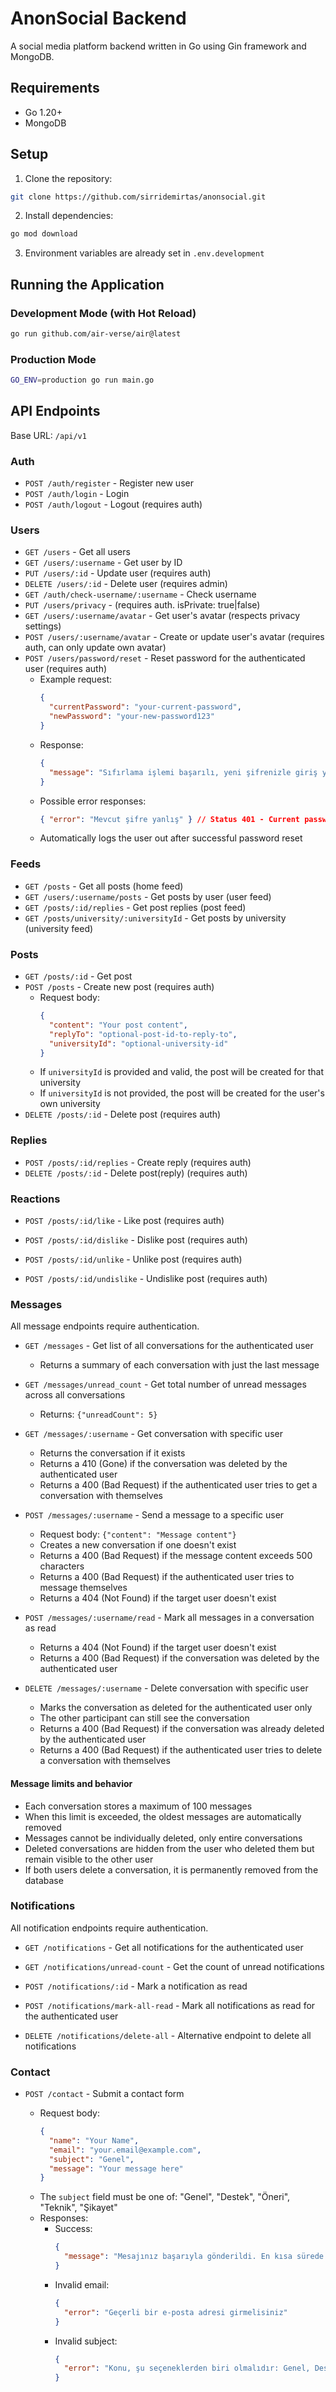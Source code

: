 # AnonSocial Backend

A social media platform backend written in Go using Gin framework and MongoDB.

## Requirements

- Go 1.20+
- MongoDB

## Setup

1. Clone the repository:

```bash
git clone https://github.com/sirridemirtas/anonsocial.git
```

2. Install dependencies:

```bash
go mod download
```

3. Environment variables are already set in `.env.development`

## Running the Application

### Development Mode (with Hot Reload)

```bash
go run github.com/air-verse/air@latest
```

### Production Mode

```bash
GO_ENV=production go run main.go
```

## API Endpoints

Base URL: `/api/v1`

### Auth

- `POST /auth/register` - Register new user
- `POST /auth/login` - Login
- `POST /auth/logout` - Logout (requires auth)

### Users

- `GET /users` - Get all users
- `GET /users/:username` - Get user by ID
- `PUT /users/:id` - Update user (requires auth)
- `DELETE /users/:id` - Delete user (requires admin)
- `GET /auth/check-username/:username` - Check username
- `PUT /users/privacy` - (requires auth. isPrivate: true|false)
- `GET /users/:username/avatar` - Get user's avatar (respects privacy settings)
- `POST /users/:username/avatar` - Create or update user's avatar (requires auth, can only update own avatar)
- `POST /users/password/reset` - Reset password for the authenticated user (requires auth)
  - Example request:
    ```json
    {
      "currentPassword": "your-current-password",
      "newPassword": "your-new-password123"
    }
    ```
  - Response:
    ```json
    {
      "message": "Sıfırlama işlemi başarılı, yeni şifrenizle giriş yapabilirsiniz"
    }
    ```
  - Possible error responses:
    ```json
    { "error": "Mevcut şifre yanlış" } // Status 401 - Current password is incorrect
    ```
  - Automatically logs the user out after successful password reset

### Feeds

- `GET /posts` - Get all posts (home feed)
- `GET /users/:username/posts` - Get posts by user (user feed)
- `GET /posts/:id/replies` - Get post replies (post feed)
- `GET /posts/university/:universityId` - Get posts by university (university feed)

### Posts

- `GET /posts/:id` - Get post
- `POST /posts` - Create new post (requires auth)
  - Request body:
    ```json
    {
      "content": "Your post content",
      "replyTo": "optional-post-id-to-reply-to",
      "universityId": "optional-university-id"
    }
    ```
  - If `universityId` is provided and valid, the post will be created for that university
  - If `universityId` is not provided, the post will be created for the user's own university
- `DELETE /posts/:id` - Delete post (requires auth)

### Replies

- `POST /posts/:id/replies` - Create reply (requires auth)
- `DELETE /posts/:id` - Delete post(reply) (requires auth)

### Reactions

- `POST /posts/:id/like` - Like post (requires auth)
- `POST /posts/:id/dislike` - Dislike post (requires auth)

- `POST /posts/:id/unlike` - Unlike post (requires auth)
- `POST /posts/:id/undislike` - Undislike post (requires auth)

### Messages

All message endpoints require authentication.

- `GET /messages` - Get list of all conversations for the authenticated user

  - Returns a summary of each conversation with just the last message

- `GET /messages/unread_count` - Get total number of unread messages across all conversations

  - Returns: `{"unreadCount": 5}`

- `GET /messages/:username` - Get conversation with specific user

  - Returns the conversation if it exists
  - Returns a 410 (Gone) if the conversation was deleted by the authenticated user
  - Returns a 400 (Bad Request) if the authenticated user tries to get a conversation with themselves

- `POST /messages/:username` - Send a message to a specific user

  - Request body: `{"content": "Message content"}`
  - Creates a new conversation if one doesn't exist
  - Returns a 400 (Bad Request) if the message content exceeds 500 characters
  - Returns a 400 (Bad Request) if the authenticated user tries to message themselves
  - Returns a 404 (Not Found) if the target user doesn't exist

- `POST /messages/:username/read` - Mark all messages in a conversation as read

  - Returns a 404 (Not Found) if the target user doesn't exist
  - Returns a 400 (Bad Request) if the conversation was deleted by the authenticated user

- `DELETE /messages/:username` - Delete conversation with specific user
  - Marks the conversation as deleted for the authenticated user only
  - The other participant can still see the conversation
  - Returns a 400 (Bad Request) if the conversation was already deleted by the authenticated user
  - Returns a 400 (Bad Request) if the authenticated user tries to delete a conversation with themselves

#### Message limits and behavior

- Each conversation stores a maximum of 100 messages
- When this limit is exceeded, the oldest messages are automatically removed
- Messages cannot be individually deleted, only entire conversations
- Deleted conversations are hidden from the user who deleted them but remain visible to the other user
- If both users delete a conversation, it is permanently removed from the database

### Notifications

All notification endpoints require authentication.

- `GET /notifications` - Get all notifications for the authenticated user

- `GET /notifications/unread-count` - Get the count of unread notifications

- `POST /notifications/:id` - Mark a notification as read

- `POST /notifications/mark-all-read` - Mark all notifications as read for the authenticated user

- `DELETE /notifications/delete-all` - Alternative endpoint to delete all notifications

### Contact

- `POST /contact` - Submit a contact form

  - Request body:
    ```json
    {
      "name": "Your Name",
      "email": "your.email@example.com",
      "subject": "Genel",
      "message": "Your message here"
    }
    ```
  - The `subject` field must be one of: "Genel", "Destek", "Öneri", "Teknik", "Şikayet"
  - Responses:
    - Success:
      ```json
      {
        "message": "Mesajınız başarıyla gönderildi. En kısa sürede size dönüş yapacağız."
      }
      ```
    - Invalid email:
      ```json
      {
        "error": "Geçerli bir e-posta adresi girmelisiniz"
      }
      ```
    - Invalid subject:
      ```json
      {
        "error": "Konu, şu seçeneklerden biri olmalıdır: Genel, Destek, Öneri, Teknik, Şikayet"
      }
      ```
